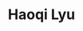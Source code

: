 ---
layout: page
title: Haoqi Lyu
description: Undergraduate Student (Chemistry)<br>Continue his UG at University of Liverpool, UK<br>Email&#58; haoqi.lyu22@student.xjtlu.edu.cn
img: assets/img/haoqi_lyu.jpg
redirect: 
importance: 4
category: Alumni
horizontal: true
---